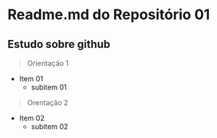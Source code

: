 # Readme.md do Repositório 01
## Estudo sobre github
> Orientação 1
 * Item 01 
   * subitem 01
> Orentação 2
 * Item 02 
   * subitem 02
